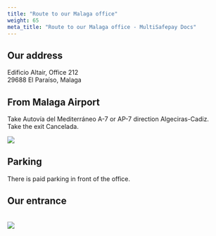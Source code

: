 ```yaml
---
title: "Route to our Malaga office"
weight: 65
meta_title: "Route to our Malaga office - MultiSafepay Docs"
---
```


## Our address
Edificio Altair, Office 212\
29688 El Paraíso, Malaga

## From Malaga Airport

Take Autovía del Mediterráneo A-7 or AP-7 direction Algeciras-Cadiz.\
Take the exit Cancelada.

<img src='../malaga.jpg'>

## Parking
There is paid parking in front of the office.

## Our entrance
<br><img src='../malaga-door.jpg'>
